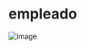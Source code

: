 # empleado

![image](https://github.com/kevinbolanos00/empleado/assets/125316771/5c545491-e7ec-4766-b0ee-7cb9c8bb076c)
